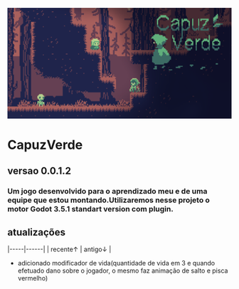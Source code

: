![capa](capuzVerde.png)
# CapuzVerde
## versao 0.0.1.2
### Um jogo desenvolvido para o aprendizado meu e de uma equipe que estou montando.Utilizaremos nesse projeto o motor Godot 3.5.1 standart version com plugin.

## atualizações
|-----|------|
| recente↑ | antigo↓ |
- adicionado modificador de vida(quantidade de vida em 3 e quando efetuado dano sobre o jogador, o mesmo faz animação de salto e pisca vermelho)
